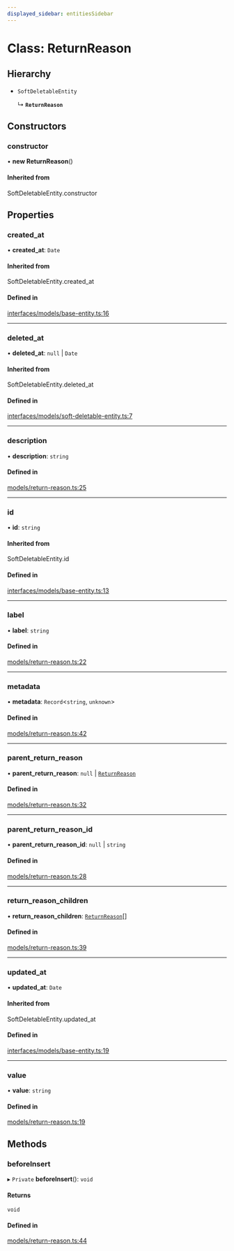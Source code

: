 ```yaml
---
displayed_sidebar: entitiesSidebar
---
```


# Class: ReturnReason

## Hierarchy

- `SoftDeletableEntity`

  ↳ **`ReturnReason`**

## Constructors

### constructor

• **new ReturnReason**()

#### Inherited from

SoftDeletableEntity.constructor

## Properties

### created\_at

• **created\_at**: `Date`

#### Inherited from

SoftDeletableEntity.created\_at

#### Defined in

[interfaces/models/base-entity.ts:16](https://github.com/productinfo/medusa/blob/e4e65812/packages/medusa/src/interfaces/models/base-entity.ts#L16)

___

### deleted\_at

• **deleted\_at**: ``null`` \| `Date`

#### Inherited from

SoftDeletableEntity.deleted\_at

#### Defined in

[interfaces/models/soft-deletable-entity.ts:7](https://github.com/productinfo/medusa/blob/e4e65812/packages/medusa/src/interfaces/models/soft-deletable-entity.ts#L7)

___

### description

• **description**: `string`

#### Defined in

[models/return-reason.ts:25](https://github.com/productinfo/medusa/blob/e4e65812/packages/medusa/src/models/return-reason.ts#L25)

___

### id

• **id**: `string`

#### Inherited from

SoftDeletableEntity.id

#### Defined in

[interfaces/models/base-entity.ts:13](https://github.com/productinfo/medusa/blob/e4e65812/packages/medusa/src/interfaces/models/base-entity.ts#L13)

___

### label

• **label**: `string`

#### Defined in

[models/return-reason.ts:22](https://github.com/productinfo/medusa/blob/e4e65812/packages/medusa/src/models/return-reason.ts#L22)

___

### metadata

• **metadata**: `Record`<`string`, `unknown`\>

#### Defined in

[models/return-reason.ts:42](https://github.com/productinfo/medusa/blob/e4e65812/packages/medusa/src/models/return-reason.ts#L42)

___

### parent\_return\_reason

• **parent\_return\_reason**: ``null`` \| [`ReturnReason`](ReturnReason.md)

#### Defined in

[models/return-reason.ts:32](https://github.com/productinfo/medusa/blob/e4e65812/packages/medusa/src/models/return-reason.ts#L32)

___

### parent\_return\_reason\_id

• **parent\_return\_reason\_id**: ``null`` \| `string`

#### Defined in

[models/return-reason.ts:28](https://github.com/productinfo/medusa/blob/e4e65812/packages/medusa/src/models/return-reason.ts#L28)

___

### return\_reason\_children

• **return\_reason\_children**: [`ReturnReason`](ReturnReason.md)[]

#### Defined in

[models/return-reason.ts:39](https://github.com/productinfo/medusa/blob/e4e65812/packages/medusa/src/models/return-reason.ts#L39)

___

### updated\_at

• **updated\_at**: `Date`

#### Inherited from

SoftDeletableEntity.updated\_at

#### Defined in

[interfaces/models/base-entity.ts:19](https://github.com/productinfo/medusa/blob/e4e65812/packages/medusa/src/interfaces/models/base-entity.ts#L19)

___

### value

• **value**: `string`

#### Defined in

[models/return-reason.ts:19](https://github.com/productinfo/medusa/blob/e4e65812/packages/medusa/src/models/return-reason.ts#L19)

## Methods

### beforeInsert

▸ `Private` **beforeInsert**(): `void`

#### Returns

`void`

#### Defined in

[models/return-reason.ts:44](https://github.com/productinfo/medusa/blob/e4e65812/packages/medusa/src/models/return-reason.ts#L44)
